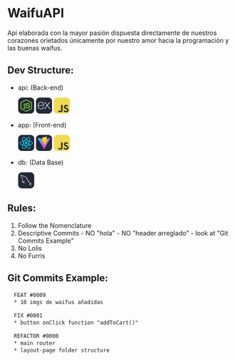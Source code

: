 # WaifuAPI
Api elaborada con la mayor pasión dispuesta directamente de nuestros corazones orietados únicamente por nuestro amor hacia la programación y las buenas waifus.

## Dev Structure:
  + api: (Back-end)

    <img src="https://github.com/McMaldo/McMaldo/raw/main/icons/NodeJS-Dark.svg" width="36" title="Node JS"> <img src="https://github.com/McMaldo/McMaldo/raw/main/icons/ExpressJS-Dark.svg" width="36" title="Express JS"> <img src="https://github.com/McMaldo/McMaldo/raw/main/icons/JavaScript.svg" width="36" title="Java Script">

  + app: (Front-end)

    <img src="https://github.com/McMaldo/McMaldo/raw/main/icons/React-Dark.svg" width="36" title="React"> <img src="https://github.com/McMaldo/McMaldo/raw/main/icons/Vite-Dark.svg" width="36" title="Vite"> <img src="https://github.com/McMaldo/McMaldo/raw/main/icons/JavaScript.svg" width="36" title="Java Script">

  + db: (Data Base)

    <img src="https://github.com/McMaldo/McMaldo/raw/main/icons/MySQL-Dark.svg" width="36" title="My SQL">

## Rules:
  1. Follow the Nomenclature
  2. Descriptive Commits
    - NO "hola"
    - NO "header arreglado"
    - look at "Git Commits Example"
  3. No Lolis
  4. No Furris

## Git Commits Example:
```log
  FEAT #0009
  * 10 imgs de waifus añadidas
```
```log
  FIX #0001
  * button onClick function "addToCart()"
```
```log
  REFACTOR #0000
  * main router
  * layout-page folder structure
```
